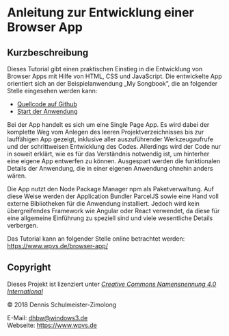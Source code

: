 Anleitung zur Entwicklung einer Browser App
===========================================

Kurzbeschreibung
----------------

Dieses Tutorial gibt einen praktischen Einstieg in die Entwicklung von
Browser Apps mit Hilfe von HTML, CSS und JavaScript. Die entwickelte App
orientiert sich an der Beispielanwendung „My Songbook”, die an folgender
Stelle eingesehen werden kann:

 * [Quellcode auf Github](https://github.com/DennisSchulmeister/dhbwka-wwi-webprog-my-songbook)
 * [Start der Anwendung](https://www.wpvs.de/repo/webprog/browser-app/)

Bei der App handelt es sich um eine Single Page App. Es wird dabei der
komplette Weg vom Anlegen des leeren Projektverzeichnisses bis zur
lauffähigen App gezeigt, inklusive aller auszuführender Werkzeugaufrufe
und der schrittweisen Entwicklung des Codes. Allerdings wird der Code nur
in soweit erklärt, wie es für das Verständnis notwendig ist, um hinterher
eine eigene App entwerfen zu können. Ausgespart werden die funktionalen
Details der Anwendung, die in einer eigenen Anwendung ohnehin anders wären.

Die App nutzt den Node Package Manager npm als Paketverwaltung. Auf diese
Weise werden der Application Bundler ParcelJS sowie eine Hand voll externe
Bibliotheken für die Anwendung installiert. Jedoch wird kein übergreifendes
Framework wie Angular oder React verwendet, da diese für eine allgemeine
Einführung zu speziell sind und viele wesentliche Details verbergen.

Das Tutorial kann an folgender Stelle online betrachtet werden:
https://www.wpvs.de/browser-app/

Copyright
---------

Dieses Projekt ist lizenziert unter
[_Creative Commons Namensnennung 4.0 International_](http://creativecommons.org/licenses/by/4.0/)

© 2018 Dennis Schulmeister-Zimolong <br/>

E-Mail: [dhbw@windows3.de](mailto:dhbw@windows3.de) <br/>
Webseite: https://www.wpvs.de
